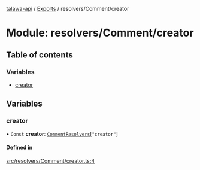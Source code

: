 [talawa-api](../README.md) / [Exports](../modules.md) / resolvers/Comment/creator

# Module: resolvers/Comment/creator

## Table of contents

### Variables

- [creator](resolvers_Comment_creator.md#creator)

## Variables

### creator

• `Const` **creator**: [`CommentResolvers`](types_generatedGraphQLTypes.md#commentresolvers)[``"creator"``]

#### Defined in

[src/resolvers/Comment/creator.ts:4](https://github.com/PalisadoesFoundation/talawa-api/blob/4c7d3ea/src/resolvers/Comment/creator.ts#L4)
